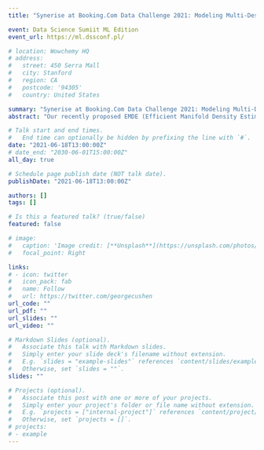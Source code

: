 ```yaml
---
title: "Synerise at Booking.Com Data Challenge 2021: Modeling Multi-Destination Trips with Sketch-Based Model."

event: Data Science Sumiit ML Edition
event_url: https://ml.dssconf.pl/

# location: Wowchemy HQ
# address:
#   street: 450 Serra Mall
#   city: Stanford
#   region: CA
#   postcode: '94305'
#   country: United States

summary: "Synerise at Booking.Com Data Challenge 2021: Modeling Multi-Destination Trips with Sketch-Based Model."
abstract: "Our recently proposed EMDE (Efficient Manifold Density Estimator) model achieves state of-the-art results in session-based recommendation. In this work we explore its application to Booking.com Data Challenge competition. The aim of the challenge is to make the best recommendation for the next destination of a user trip, based on dataset with millions of real anonymized accommodation reservations. We achieve 2nd place in this competition - just after NVIDIA team and beating Amazon & Baidu teams, among many others. First, we use Cleora - our graph embedding method - to represent cities as a directed graph and learn their vector representation. Next, we apply EMDE to predict the next user destination based on previously visited cities and some features associated with each trip."

# Talk start and end times.
#   End time can optionally be hidden by prefixing the line with `#`.
date: "2021-06-18T13:00:00Z"
# date_end: "2030-06-01T15:00:00Z"
all_day: true

# Schedule page publish date (NOT talk date).
publishDate: "2021-06-18T13:00:00Z"

authors: []
tags: []

# Is this a featured talk? (true/false)
featured: false

# image:
#   caption: 'Image credit: [**Unsplash**](https://unsplash.com/photos/bzdhc5b3Bxs)'
#   focal_point: Right

links:
# - icon: twitter
#   icon_pack: fab
#   name: Follow
#   url: https://twitter.com/georgecushen
url_code: ""
url_pdf: ""
url_slides: ""
url_video: ""

# Markdown Slides (optional).
#   Associate this talk with Markdown slides.
#   Simply enter your slide deck's filename without extension.
#   E.g. `slides = "example-slides"` references `content/slides/example-slides.md`.
#   Otherwise, set `slides = ""`.
slides: ""

# Projects (optional).
#   Associate this post with one or more of your projects.
#   Simply enter your project's folder or file name without extension.
#   E.g. `projects = ["internal-project"]` references `content/project/deep-learning/index.md`.
#   Otherwise, set `projects = []`.
# projects:
# - example
---
```

